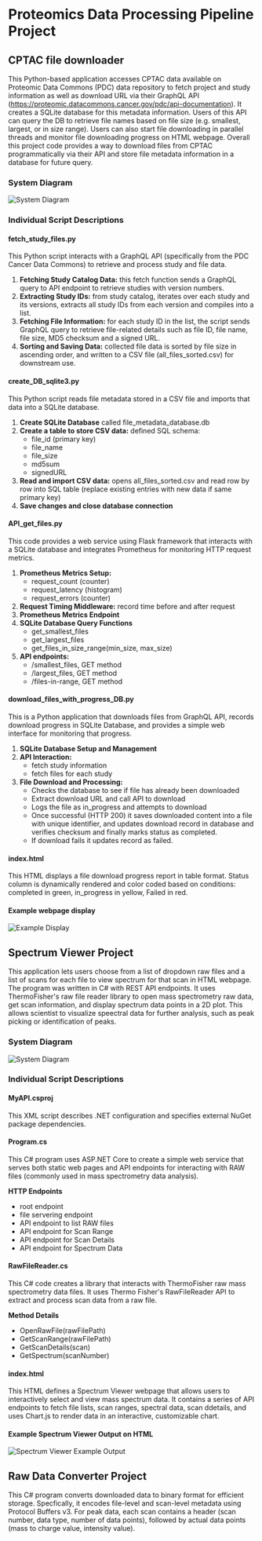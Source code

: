 # Proteomics Data Processing Pipeline Project

## CPTAC file downloader
This Python-based application accesses CPTAC data available on Proteomic Data Commons (PDC) data repository to fetch project and study information as well as download URL via their GraphQL API (https://proteomic.datacommons.cancer.gov/pdc/api-documentation). It creates a SQLite database for this metadata information. Users of this API can query the DB to retrieve file names based on file size (e.g. smallest, largest, or in size range). Users can also start file downloading in parallel threads and monitor file downloading progress on HTML webpage. Overall this project code provides a way to download files from CPTAC programmatically via their API and store file metadata information in a database for future query. 

### System Diagram
![System Diagram](CPTAC_file_downloader/diagram.svg)

### Individual Script Descriptions

#### fetch_study_files.py
This Python script interacts with a GraphQL API (specifically from the PDC Cancer Data Commons) to retrieve and process study and file data.
1. **Fetching Study Catalog Data:** this fetch function sends a GraphQL query to API endpoint to retrieve studies with version numbers. 
2. **Extracting Study IDs:** from study catalog, iterates over each study and its versions, extracts all study IDs from each version and compiles into a list.
3. **Fetching File Information:** for each study ID in the list, the script sends GraphQL query to retrieve file-related details such as file ID, file name, file size, MD5 checksum and a signed URL.
4. **Sorting and Saving Data:** collected file data is sorted by file size in ascending order, and written to a CSV file (all_files_sorted.csv) for downstream use. 

#### create_DB_sqlite3.py
This Python script reads file metadata stored in a CSV file and imports that data into a SQLite database.
1. **Create SQLite Database** called file_metadata_database.db
2. **Create a table to store CSV data:** defined SQL schema:
   - file_id (primary key)
   - file_name
   - file_size
   - md5sum
   - signedURL
3. **Read and import CSV data:** opens all_files_sorted.csv and read row by row into SQL table (replace existing entries with new data if same primary key)
4. **Save changes and close database connection**

#### API_get_files.py
This code provides a web service using Flask framework that interacts with a SQLite database and integrates Prometheus for monitoring HTTP request metrics. 
1. **Prometheus Metrics Setup:**
   - request_count (counter)
   - request_latency (histogram)
   - request_errors (counter)
2. **Request Timing Middleware:** record time before and after request
3. **Prometheus Metrics Endpoint**
4. **SQLite Database Query Functions**
   - get_smallest_files
   - get_largest_files
   - get_files_in_size_range(min_size, max_size)
5. **API endpoints:**
   - /smallest_files, GET method
   - /largest_files, GET method
   - /files-in-range, GET method

#### download_files_with_progress_DB.py
This is a Python application that downloads files from GraphQL API, records download progress in SQLite Database, and provides a simple web interface for monitoring that progress. 
1. **SQLite Database Setup and Management**
2. **API Interaction:**
     - fetch study information
     - fetch files for each study
3. **File Download and Processing:**
    - Checks the database to see if file has already been downloaded
    - Extract download URL and call API to download
    - Logs the file as in_progress and attempts to download
    - Once successful (HTTP 200) it saves downloaded content into a file with unique identifier, and updates download record in database and verifies checksum and finally marks status as completed.
    - If download fails it updates record as failed.

      
#### index.html
This HTML displays a file download progress report in table format. 
Status column is dynamically rendered and color coded based on conditions: completed in green, in_progress in yellow, Failed in red. 
#### Example webpage display
![Example Display](CPTAC_file_downloader/example_display.png)

## Spectrum Viewer Project
This application lets users choose from a list of dropdown raw files and a list of scans for each file to view spectrum for that scan in HTML webpage. The program was written in C# with REST API endpoints. It uses ThermoFisher's raw file reader library to open mass spectrometry raw data, get scan information, and display spectrum data points in a 2D plot. This allows scientist to visualize speectral data for further analysis, such as peak picking or identification of peaks. 

### System Diagram
![System Diagram](Spectrum_Viewer/spectrum_viewer_diagram.svg)

### Individual Script Descriptions
#### MyAPI.csproj
This XML script describes .NET configuration and specifies external NuGet package dependencies. 

#### Program.cs
This C# program uses ASP.NET Core to create a simple web service that serves both static web pages and API endpoints for interacting with RAW files (commonly used in mass spectrometry data analysis).

**HTTP Endpoints**
- root endpoint
- file servering endpoint
- API endpoint to list RAW files
- API endpoint for Scan Range
- API endpoint for Scan Details
- API endpoint for Spectrum Data

#### RawFileReader.cs
This C# code creates a library that interacts with ThermoFisher raw mass spectrometry data files. It uses Thermo Fisher's RawFileReader API to extract and process scan data from a raw file. 

**Method Details**
- OpenRawFile(rawFilePath)
- GetScanRange(rawFilePath)
- GetScanDetails(scan)
- GetSpectrum(scanNumber)

#### index.html
This HTML defines a Spectrum Viewer webpage that allows users to interactively select and view mass spectrum data. 
It contains a series of API endpoints to fetch file lists, scan ranges, spectral data, scan ddetails, and uses Chart.js to render data in an interactive, customizable chart. 

#### Example Spectrum Viewer Output on HTML
![Spectrum Viewer Example Output](Spectrum_Viewer/spectrum_viewer_output.png)

## Raw Data Converter Project
This C# program converts downloaded data to binary format for efficient storage. Specfically, it encodes file-level and scan-level metadata using Protocol Buffers v3. For peak data, each scan contains a header (scan number, data type, number of data points), followed by actual data points (mass to charge value, intensity value).

